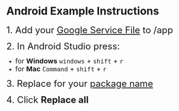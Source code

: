 # Android Example Instructions 

<font size="5">1. Add your [Google Service File](https://support.google.com/firebase/answer/7015592?hl=en#android&zippy=%2Cin-this-article) to /app </font>
 
<font size="5">2. In Android Studio press:</font>
  - <font size="4">for **Windows** <kbd>windows</kbd> + <kbd>shift</kbd> + <kbd>r</kbd></font>
  - <font size="4">for **Mac** <kbd>Command</kbd> + <kbd>shift</kbd> + <kbd>r</kbd></font>

<font size="5">3. Replace for your [package name](https://support.google.com/admob/answer/9972781?hl=en)</font>

<font size="5">4. Click **Replace all**
